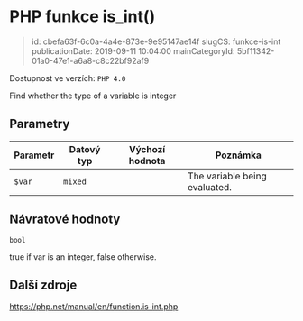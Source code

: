 PHP funkce is_int()
================================

> id: cbefa63f-6c0a-4a4e-873e-9e95147ae14f
> slugCS: funkce-is-int
> publicationDate: 2019-09-11 10:04:00
> mainCategoryId: 5bf11342-01a0-47e1-a6a8-c8c22bf92af9

Dostupnost ve verzích: `PHP 4.0`

Find whether the type of a variable is integer


Parametry
--------------

| Parametr | Datový typ | Výchozí hodnota | Poznámka |
|-----|-----|-----|-----|
| `$var` | `mixed` |  | The variable being evaluated. |


Návratové hodnoty
----------------

`bool`

true if var is an integer,
false otherwise.

Další zdroje
------------

https://php.net/manual/en/function.is-int.php
